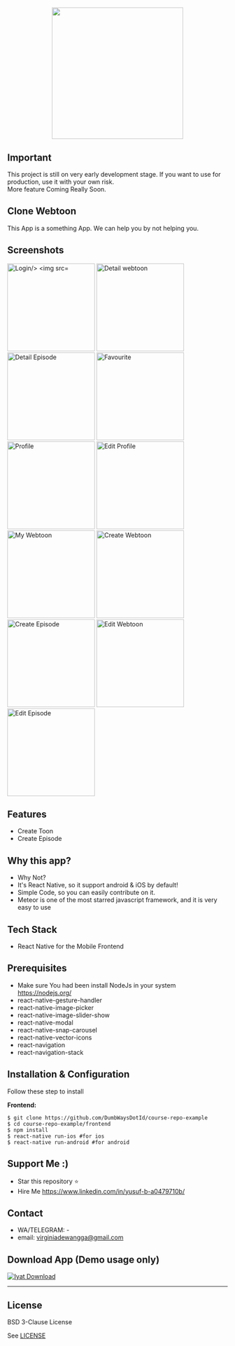 
<h1 align="center">
  <img src="https://raw.githubusercontent.com/DumbWaysStudent/DW124KQ4T_webtoon/master/assets/images/logo.png" width="300"/><br>
</h1>

## Important
This project is still on very early development stage. If you want to use for production, use it with your own risk.
<br>More feature Coming Really Soon.

## Clone Webtoon
This App is a something App. We can help you by not helping you.  


## Screenshots

<p float="left">
  <img src="https://raw.githubusercontent.com/DumbWaysStudent/DW124KQ4T_webtoon/master/assets/images/ss_1.png" width="200" alt="Login/>

  <img src="https://raw.githubusercontent.com/DumbWaysStudent/DW124KQ4T_webtoon/master/assets/images/ss_2.png" width="200" alt="For You"/>

  <img src="https://raw.githubusercontent.com/DumbWaysStudent/DW124KQ4T_webtoon/master/assets/images/ss_3.png" width="200" alt="Detail webtoon"/>

  <img src="imageGit/1.jpg" width="200" alt="Detail Episode"/>

  <img src="https://raw.githubusercontent.com/DumbWaysStudent/DW124KQ4T_webtoon/master/assets/images/ss_5.png" width="200" alt="Favourite"/>

  <img src="https://raw.githubusercontent.com/DumbWaysStudent/DW124KQ4T_webtoon/master/assets/images/ss_6.png" width="200" alt="Profile"/>

  <img src="https://raw.githubusercontent.com/DumbWaysStudent/DW124KQ4T_webtoon/master/assets/images/ss_7.png" width="200" alt="Edit Profile"/>

  <img src="https://raw.githubusercontent.com/DumbWaysStudent/DW124KQ4T_webtoon/master/assets/images/ss_8.png" width="200" alt="My Webtoon"/>

  <img src="https://raw.githubusercontent.com/DumbWaysStudent/DW124KQ4T_webtoon/master/assets/images/ss_9.png" width="200" alt="Create Webtoon"/>

  <img src="https://raw.githubusercontent.com/DumbWaysStudent/DW124KQ4T_webtoon/master/assets/images/ss_10.png" width="200" alt="Create Episode"/>

  <img src="https://raw.githubusercontent.com/DumbWaysStudent/DW124KQ4T_webtoon/master/assets/images/ss_11.png" width="200" alt="Edit Webtoon"/>

  <img src="https://raw.githubusercontent.com/DumbWaysStudent/DW124KQ4T_webtoon/master/assets/images/ss_12.png" width="200" alt="Edit Episode"/>
</p>


## Features
* Create Toon
* Create Episode

## Why this app?
* Why Not?
* It's React Native, so it support android & iOS by default!
* Simple Code, so you can easily contribute on it.
* Meteor is one of the most starred javascript framework, and it is very easy to use

## Tech Stack
* React Native for the Mobile Frontend

## Prerequisites
* Make sure You had been install NodeJs in your system https://nodejs.org/
* react-native-gesture-handler
* react-native-image-picker
* react-native-image-slider-show
* react-native-modal
* react-native-snap-carousel
* react-native-vector-icons
* react-navigation
* react-navigation-stack

## Installation & Configuration
Follow these step to install

**Frontend:**
```
$ git clone https://github.com/DumbWaysDotId/course-repo-example
$ cd course-repo-example/frontend
$ npm install
$ react-native run-ios #for ios
$ react-native run-android #for android
```

## Support Me :)
* Star this repository :star:
* Hire Me https://www.linkedin.com/in/yusuf-b-a0479710b/

## Contact 
* WA/TELEGRAM: -
* email: virginiadewangga@gmail.com

## Download App (Demo usage only)
[![Iyat Download](https://i1.wp.com/apkmodsios.com/wp-content/uploads/2018/12/Download-Infinite-Design-3.4.10-Apk.png)](https://linktodownload.com/course-repo-example.apk)


----

## License

BSD 3-Clause License

See [LICENSE](LICENSE)